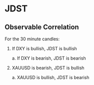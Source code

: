 
# JDST

## Observable Correlation 
For the 30 minute candles: 
1. If DXY is bullish, JDST is bullish 
    
      a. If DXY is bearish, JDST is bearish
  
2. XAUUSD is bearish, JDST is bullish 
      
      a. XAUUSD is bullish, JDST is bearish
